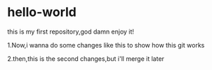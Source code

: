 # hello-world
this is my first repository,god damn enjoy it!

1.Now,i wanna do some changes like this to show how this git works

2.then,this is the second changes,but i'll merge it later
